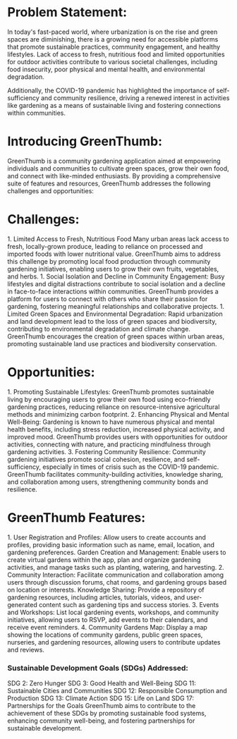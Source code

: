 <div>

<h1>Problem Statement:</h1>
<p>In today's fast-paced world, where urbanization is on the rise and green spaces are diminishing, there is a growing need for accessible platforms that promote sustainable practices, community engagement, and healthy lifestyles. Lack of access to fresh, nutritious food and limited opportunities for outdoor activities contribute to various societal challenges, including food insecurity, poor physical and mental health, and environmental degradation.

Additionally, the COVID-19 pandemic has highlighted the importance of self-sufficiency and community resilience, driving a renewed interest in activities like gardening as a means of sustainable living and fostering connections within communities.
</p>

<h1>Introducing GreenThumb:</h1>
GreenThumb is a community gardening application aimed at empowering individuals and communities to cultivate green spaces, grow their own food, and connect with like-minded enthusiasts. By providing a comprehensive suite of features and resources, GreenThumb addresses the following challenges and opportunities:

<h1>Challenges:</h1>
1. Limited Access to Fresh, Nutritious Food
Many urban areas lack access to fresh, locally-grown produce, leading to reliance on processed and imported foods with lower nutritional value.
GreenThumb aims to address this challenge by promoting local food production through community gardening initiatives, enabling users to grow their own fruits, vegetables, and herbs.
1. Social Isolation and Decline in Community Engagement:
Busy lifestyles and digital distractions contribute to social isolation and a decline in face-to-face interactions within communities.
GreenThumb provides a platform for users to connect with others who share their passion for gardening, fostering meaningful relationships and collaborative projects.
1. Limited Green Spaces and Environmental Degradation:
Rapid urbanization and land development lead to the loss of green spaces and biodiversity, contributing to environmental degradation and climate change.
GreenThumb encourages the creation of green spaces within urban areas, promoting sustainable land use practices and biodiversity conservation.

<h1>Opportunities:</h1>
1. Promoting Sustainable Lifestyles:
GreenThumb promotes sustainable living by encouraging users to grow their own food using eco-friendly gardening practices, reducing reliance on resource-intensive agricultural methods and minimizing carbon footprint.
2. Enhancing Physical and Mental Well-Being:
Gardening is known to have numerous physical and mental health benefits, including stress reduction, increased physical activity, and improved mood.
GreenThumb provides users with opportunities for outdoor activities, connecting with nature, and practicing mindfulness through gardening activities.
3. Fostering Community Resilience:
Community gardening initiatives promote social cohesion, resilience, and self-sufficiency, especially in times of crisis such as the COVID-19 pandemic.
GreenThumb facilitates community-building activities, knowledge sharing, and collaboration among users, strengthening community bonds and resilience.

<h1>GreenThumb Features:</h1>
1. User Registration and Profiles: Allow users to create accounts and profiles, providing basic information such as name, email, location, and gardening preferences.
Garden Creation and Management: Enable users to create virtual gardens within the app, plan and organize gardening activities, and manage tasks such as planting, watering, and harvesting.
2. Community Interaction: Facilitate communication and collaboration among users through discussion forums, chat rooms, and gardening groups based on location or interests.
Knowledge Sharing: Provide a repository of gardening resources, including articles, tutorials, videos, and user-generated content such as gardening tips and success stories.
3. Events and Workshops: List local gardening events, workshops, and community initiatives, allowing users to RSVP, add events to their calendars, and receive event reminders.
4. Community Gardens Map: Display a map showing the locations of community gardens, public green spaces, nurseries, and gardening resources, allowing users to contribute updates and reviews.

<h3>Sustainable Development Goals (SDGs) Addressed:</h3>
SDG 2: Zero Hunger
SDG 3: Good Health and Well-Being
SDG 11: Sustainable Cities and Communities
SDG 12: Responsible Consumption and Production
SDG 13: Climate Action
SDG 15: Life on Land
SDG 17: Partnerships for the Goals
GreenThumb aims to contribute to the achievement of these SDGs by promoting sustainable food systems, enhancing community well-being, and fostering partnerships for sustainable development.

</div>